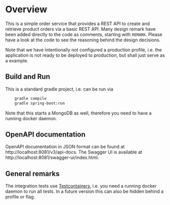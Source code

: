 # Overview

This is a simple order service that provides a REST API to create and retrieve product orders via a basic REST API. Many design remark have been added directly to the code as comments, starting with `REMARK`. Please have a look at the code to see the reasoning behind the design decisions.

Note that we have intentionally not configured a production profile, i.e. the application is not ready to be deployed to production, but shall just serve as a example.

## Build and Run

This is a standard gradle project, i.e. can be run via

```bash
    gradle compile
    gradle spring-boot:run
```

Note that this starts a MongoDB as well, therefore you need to have a running docker daemon.

## OpenAPI documentation

OpenAPI documentation in JSON format can be found at http://localhost:8081/v3/api-docs. The Swagger UI is available at http://localhost:8081/swagger-ui/index.html.

## General remarks

The integration tests use [Testcontainers](https://testcontainers.com/), i.e. you need a running docker daemon to run all tests. In a future version this can also be hidden behind a profile or flag.